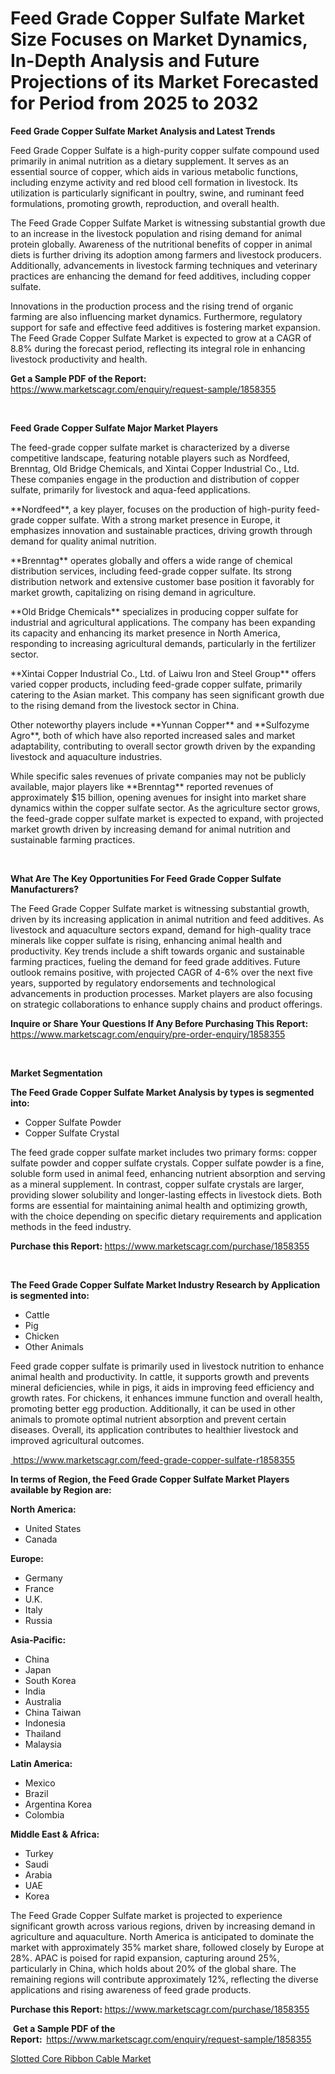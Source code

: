 <p><h1>Feed Grade Copper Sulfate Market Size Focuses on Market Dynamics, In-Depth Analysis and Future Projections of its Market Forecasted for Period from 2025 to 2032</h1></p><p><strong>Feed Grade Copper Sulfate Market Analysis and Latest Trends</strong></p>
<p><p>Feed Grade Copper Sulfate is a high-purity copper sulfate compound used primarily in animal nutrition as a dietary supplement. It serves as an essential source of copper, which aids in various metabolic functions, including enzyme activity and red blood cell formation in livestock. Its utilization is particularly significant in poultry, swine, and ruminant feed formulations, promoting growth, reproduction, and overall health. </p><p>The Feed Grade Copper Sulfate Market is witnessing substantial growth due to an increase in the livestock population and rising demand for animal protein globally. Awareness of the nutritional benefits of copper in animal diets is further driving its adoption among farmers and livestock producers. Additionally, advancements in livestock farming techniques and veterinary practices are enhancing the demand for feed additives, including copper sulfate.</p><p>Innovations in the production process and the rising trend of organic farming are also influencing market dynamics. Furthermore, regulatory support for safe and effective feed additives is fostering market expansion. The Feed Grade Copper Sulfate Market is expected to grow at a CAGR of 8.8% during the forecast period, reflecting its integral role in enhancing livestock productivity and health.</p></p>
<p><strong>Get a Sample PDF of the Report:&nbsp;</strong> <a href="https://www.marketscagr.com/enquiry/request-sample/1858355?utm_campaign=2796&utm_medium=2&utm_source=Github&utm_content=ia&utm_term=03042025&utm_id=feed-grade-copper-sulfate">https://www.marketscagr.com/enquiry/request-sample/1858355</a></p>
<p>&nbsp;</p>
<p><strong>Feed Grade Copper Sulfate Major Market Players</strong></p>
<p><p>The feed-grade copper sulfate market is characterized by a diverse competitive landscape, featuring notable players such as Nordfeed, Brenntag, Old Bridge Chemicals, and Xintai Copper Industrial Co., Ltd. These companies engage in the production and distribution of copper sulfate, primarily for livestock and aqua-feed applications.</p><p>**Nordfeed**, a key player, focuses on the production of high-purity feed-grade copper sulfate. With a strong market presence in Europe, it emphasizes innovation and sustainable practices, driving growth through demand for quality animal nutrition.</p><p>**Brenntag** operates globally and offers a wide range of chemical distribution services, including feed-grade copper sulfate. Its strong distribution network and extensive customer base position it favorably for market growth, capitalizing on rising demand in agriculture.</p><p>**Old Bridge Chemicals** specializes in producing copper sulfate for industrial and agricultural applications. The company has been expanding its capacity and enhancing its market presence in North America, responding to increasing agricultural demands, particularly in the fertilizer sector.</p><p>**Xintai Copper Industrial Co., Ltd. of Laiwu Iron and Steel Group** offers varied copper products, including feed-grade copper sulfate, primarily catering to the Asian market. This company has seen significant growth due to the rising demand from the livestock sector in China.</p><p>Other noteworthy players include **Yunnan Copper** and **Sulfozyme Agro**, both of which have also reported increased sales and market adaptability, contributing to overall sector growth driven by the expanding livestock and aquaculture industries.</p><p>While specific sales revenues of private companies may not be publicly available, major players like **Brenntag** reported revenues of approximately $15 billion, opening avenues for insight into market share dynamics within the copper sulfate sector. As the agriculture sector grows, the feed-grade copper sulfate market is expected to expand, with projected market growth driven by increasing demand for animal nutrition and sustainable farming practices.</p></p>
<p>&nbsp;</p>
<p><strong>What Are The Key Opportunities For Feed Grade Copper Sulfate Manufacturers?</strong></p>
<p><p>The Feed Grade Copper Sulfate market is witnessing substantial growth, driven by its increasing application in animal nutrition and feed additives. As livestock and aquaculture sectors expand, demand for high-quality trace minerals like copper sulfate is rising, enhancing animal health and productivity. Key trends include a shift towards organic and sustainable farming practices, fueling the demand for feed grade additives. Future outlook remains positive, with projected CAGR of 4-6% over the next five years, supported by regulatory endorsements and technological advancements in production processes. Market players are also focusing on strategic collaborations to enhance supply chains and product offerings.</p></p>
<p><strong>Inquire or Share Your Questions If Any Before Purchasing This Report:</strong> <a href="https://www.marketscagr.com/enquiry/pre-order-enquiry/1858355?utm_campaign=2796&utm_medium=2&utm_source=Github&utm_content=ia&utm_term=03042025&utm_id=feed-grade-copper-sulfate">https://www.marketscagr.com/enquiry/pre-order-enquiry/1858355</a></p>
<p>&nbsp;</p>
<p><strong>Market Segmentation</strong></p>
<p><strong>The Feed Grade Copper Sulfate Market Analysis by types is segmented into:</strong></p>
<p><ul><li>Copper Sulfate Powder</li><li>Copper Sulfate Crystal</li></ul></p>
<p><p>The feed grade copper sulfate market includes two primary forms: copper sulfate powder and copper sulfate crystals. Copper sulfate powder is a fine, soluble form used in animal feed, enhancing nutrient absorption and serving as a mineral supplement. In contrast, copper sulfate crystals are larger, providing slower solubility and longer-lasting effects in livestock diets. Both forms are essential for maintaining animal health and optimizing growth, with the choice depending on specific dietary requirements and application methods in the feed industry.</p></p>
<p><strong>Purchase this Report:&nbsp;</strong><a href="https://www.marketscagr.com/purchase/1858355?utm_campaign=2796&utm_medium=2&utm_source=Github&utm_content=ia&utm_term=03042025&utm_id=feed-grade-copper-sulfate">https://www.marketscagr.com/purchase/1858355</a></p>
<p>&nbsp;</p>
<p><strong>The Feed Grade Copper Sulfate Market Industry Research by Application is segmented into:</strong></p>
<p><ul><li>Cattle</li><li>Pig</li><li>Chicken</li><li>Other Animals</li></ul></p>
<p><p>Feed grade copper sulfate is primarily used in livestock nutrition to enhance animal health and productivity. In cattle, it supports growth and prevents mineral deficiencies, while in pigs, it aids in improving feed efficiency and growth rates. For chickens, it enhances immune function and overall health, promoting better egg production. Additionally, it can be used in other animals to promote optimal nutrient absorption and prevent certain diseases. Overall, its application contributes to healthier livestock and improved agricultural outcomes.</p></p>
<p><a href="https://www.marketscagr.com/feed-grade-copper-sulfate-r1858355?utm_campaign=2796&utm_medium=2&utm_source=Github&utm_content=ia&utm_term=03042025&utm_id=feed-grade-copper-sulfate">&nbsp;https://www.marketscagr.com/feed-grade-copper-sulfate-r1858355</a></p>
<p><strong>In terms of Region, the Feed Grade Copper Sulfate Market Players available by Region are:</strong></p>
<p>
    <p> <strong> North America: </strong>
        <ul>
            <li>United States</li>
            <li>Canada</li>
        </ul>
        </p> 
    <p> <strong> Europe: </strong>
        <ul>
            <li>Germany</li>
            <li>France</li>
            <li>U.K.</li>
            <li>Italy</li>
            <li>Russia</li>
        </ul>
        </p> 
    <p> <strong> Asia-Pacific: </strong>
        <ul>
            <li>China</li>
            <li>Japan</li>
            <li>South Korea</li>
            <li>India</li>
            <li>Australia</li>
            <li>China Taiwan</li>
            <li>Indonesia</li>
            <li>Thailand</li>
            <li>Malaysia</li>
        </ul>
        </p> 
    <p> <strong> Latin America: </strong>
        <ul>
            <li>Mexico</li>
            <li>Brazil</li>
            <li>Argentina Korea</li>
            <li>Colombia</li>
        </ul>
        </p> 
    <p> <strong> Middle East & Africa: </strong>
        <ul>
            <li>Turkey</li>
            <li>Saudi</li>
            <li>Arabia</li>
            <li>UAE</li>
            <li>Korea</li>
        </ul>
    </p>
    </p>
<p><p>The Feed Grade Copper Sulfate market is projected to experience significant growth across various regions, driven by increasing demand in agriculture and aquaculture. North America is anticipated to dominate the market with approximately 35% market share, followed closely by Europe at 28%. APAC is poised for rapid expansion, capturing around 25%, particularly in China, which holds about 20% of the global share. The remaining regions will contribute approximately 12%, reflecting the diverse applications and rising awareness of feed grade products.</p></p>
<p><strong>Purchase this Report: </strong><a href="https://www.marketscagr.com/purchase/1858355?utm_campaign=2796&utm_medium=2&utm_source=Github&utm_content=ia&utm_term=03042025&utm_id=feed-grade-copper-sulfate">https://www.marketscagr.com/purchase/1858355</a></p>
<p>&nbsp;<strong>Get a Sample PDF of the Report:&nbsp;&nbsp;</strong><a href="https://www.marketscagr.com/enquiry/request-sample/1858355?utm_campaign=2796&utm_medium=2&utm_source=Github&utm_content=ia&utm_term=03042025&utm_id=feed-grade-copper-sulfate">https://www.marketscagr.com/enquiry/request-sample/1858355</a></p>
<p><strong></strong></p>
<p><p><a href="https://github.com/abantolemox08/Market-Research-Report-List-1/blob/main/slotted-core-ribbon-cable-market.md?utm_campaign=2796&utm_medium=2&utm_source=Github&utm_content=ia&utm_term=03042025&utm_id=feed-grade-copper-sulfate">Slotted Core Ribbon Cable Market</a></p></p>